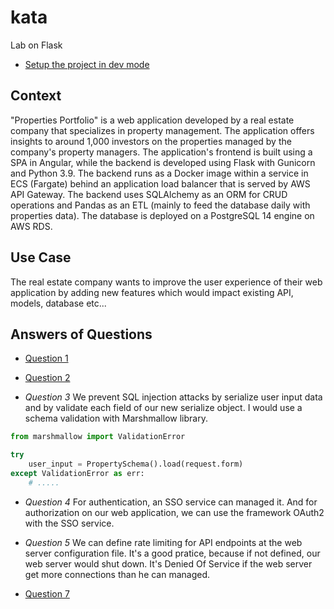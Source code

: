 # kata
Lab on Flask

* [Setup the project in dev mode](docs/setup_dev_env.md)

## Context
"Properties Portfolio" is a web application developed by a real estate company that specializes
in property management. The application offers insights to around 1,000 investors on the
properties managed by the company's property managers. The application's frontend is built
using a SPA in Angular, while the backend is developed using Flask with Gunicorn and Python
3.9. The backend runs as a Docker image within a service in ECS (Fargate) behind an application
load balancer that is served by AWS API Gateway. The backend uses SQLAlchemy as an ORM
for CRUD operations and Pandas as an ETL (mainly to feed the database daily with properties
data). The database is deployed on a PostgreSQL 14 engine on AWS RDS.

## Use Case
The real estate company wants to improve the user experience of their web application by
adding new features which would impact existing API, models, database etc...

## Answers of Questions

* [Question 1](docs/question_one.md)

* [Question 2](docs/question_two.md)

* *Question 3*
We prevent SQL injection attacks by serialize user input data and by validate each field of
our new serialize object.
I would use a schema validation with Marshmallow library.
```py
from marshmallow import ValidationError

try
    user_input = PropertySchema().load(request.form)
except ValidationError as err:
    # .....
```

* *Question 4*
For authentication, an SSO service can managed it. And for authorization on our web application, we can use the framework OAuth2 with the SSO service.

* *Question 5*
We can define rate limiting for API endpoints at the web server configuration file. It's a good pratice, because if not defined, our web server would shut down. It's Denied Of Service if the web server get more connections than he can managed.

* [Question 7](docs/question_seven.md)

